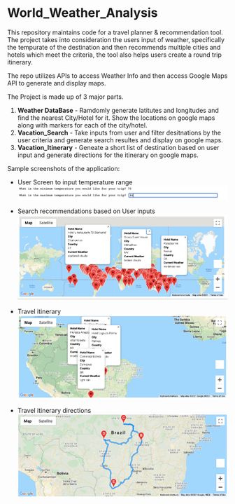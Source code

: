 # World_Weather_Analysis

This repository maintains code for a travel planner & recommendation tool. The project takes into consideration the users input of weather, specifically the tempurate of the destination and then recommends multiple cities and hotels which meet the criteria, the tool also helps users create a round trip itinerary. 

The repo utilizes APIs to access Weather Info and then access Google Maps API to generate and display maps.

The Project is made up of 3 major parts. 

1. **Weather DataBase** - Ramdomly generate latitutes and longitudes and find the nearest City/Hotel for it. Show the locations on google maps along with markers for each of the city/hotel. 
2. **Vacation_Search** - Take inputs from user and filter desitnations by the user criteria and generate search resultes and display on google maps. 
3. **Vacation_Itinerary** - Geneate a short list of destination based on user input and generate directions for the itinerary on google maps.

Sample screenshots of the application:

- User Screen to input temperature range
![](imagesForReadMe/InputScreen.png)


- Search recommendations based on User inputs
![](Vacation_Search/WeatherPy_vacation_map.png)


- Travel itinerary 
![](Vacation_Itinerary/WeatherPy_travel_map_markers.png)


- Travel itinerary directions
![](Vacation_Itinerary/WeatherPy_travel_map.png)


